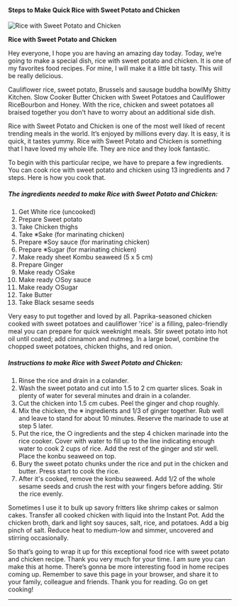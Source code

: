             

#### Steps to Make Quick Rice with Sweet Potato and Chicken

![Rice with Sweet Potato and Chicken](https://img-global.cpcdn.com/recipes/6173931420516352/751x532cq70/rice-with-sweet-potato-and-chicken-recipe-main-photo.jpg)

**Rice with Sweet Potato and Chicken**

Hey everyone, I hope you are having an amazing day today. Today, we’re going to make a special dish, rice with sweet potato and chicken. It is one of my favorites food recipes. For mine, I will make it a little bit tasty. This will be really delicious.

Cauliflower rice, sweet potato, Brussels and sausage buddha bowlMy Shitty Kitchen. Slow Cooker Butter Chicken with Sweet Potatoes and Cauliflower RiceBourbon and Honey. With the rice, chicken and sweet potatoes all braised together you don't have to worry about an additional side dish.

Rice with Sweet Potato and Chicken is one of the most well liked of recent trending meals in the world. It’s enjoyed by millions every day. It is easy, it is quick, it tastes yummy. Rice with Sweet Potato and Chicken is something that I have loved my whole life. They are nice and they look fantastic.

To begin with this particular recipe, we have to prepare a few ingredients. You can cook rice with sweet potato and chicken using 13 ingredients and 7 steps. Here is how you cook that.

##### The ingredients needed to make Rice with Sweet Potato and Chicken:

1.  Get White rice (uncooked)
2.  Prepare Sweet potato
3.  Take Chicken thighs
4.  Take ※Sake (for marinating chicken)
5.  Prepare ※Soy sauce (for marinating chicken)
6.  Prepare ※Sugar (for marinating chicken)
7.  Make ready sheet Kombu seaweed (5 x 5 cm)
8.  Prepare Ginger
9.  Make ready ○Sake
10.  Make ready ○Soy sauce
11.  Make ready ○Sugar
12.  Take Butter
13.  Take Black sesame seeds

Very easy to put together and loved by all. Paprika-seasoned chicken cooked with sweet potatoes and cauliflower 'rice' is a filling, paleo-friendly meal you can prepare for quick weeknight meals. Stir sweet potato into hot oil until coated; add cinnamon and nutmeg. In a large bowl, combine the chopped sweet potatoes, chicken thighs, and red onion.

##### Instructions to make Rice with Sweet Potato and Chicken:

1.  Rinse the rice and drain in a colander.
2.  Wash the sweet potato and cut into 1.5 to 2 cm quarter slices. Soak in plenty of water for several minutes and drain in a colander.
3.  Cut the chicken into 1.5 cm cubes. Peel the ginger and chop roughly.
4.  Mix the chicken, the ※ ingredients and 1/3 of ginger together. Rub well and leave to stand for about 10 minutes. Reserve the marinade to use at step 5 later.
5.  Put the rice, the ○ ingredients and the step 4 chicken marinade into the rice cooker. Cover with water to fill up to the line indicating enough water to cook 2 cups of rice. Add the rest of the ginger and stir well. Place the konbu seaweed on top.
6.  Bury the sweet potato chunks under the rice and put in the chicken and butter. Press start to cook the rice.
7.  After it's cooked, remove the konbu seaweed. Add 1/2 of the whole sesame seeds and crush the rest with your fingers before adding. Stir the rice evenly.

Sometimes I use it to bulk up savory fritters like shrimp cakes or salmon cakes. Transfer all cooked chicken with liquid into the Instant Pot. Add the chicken broth, dark and light soy sauces, salt, rice, and potatoes. Add a big pinch of salt. Reduce heat to medium-low and simmer, uncovered and stirring occasionally.

So that’s going to wrap it up for this exceptional food rice with sweet potato and chicken recipe. Thank you very much for your time. I am sure you can make this at home. There’s gonna be more interesting food in home recipes coming up. Remember to save this page in your browser, and share it to your family, colleague and friends. Thank you for reading. Go on get cooking!

* * *